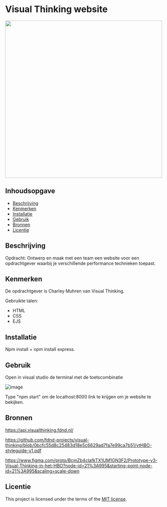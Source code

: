 # Visual Thinking website
<img src= "https://github.com/FouadTaissate/connecting-people-realtime-web-app/assets/61830362/59d59f08-bf87-4624-9aa1-2a71ff0f786c" width= 500px>

## Inhoudsopgave

  * [Beschrijving](#beschrijving)
  * [Kenmerken](#kenmerken)
  * [Installatie](#installatie)
  * [Gebruik](#gebruik)
  * [Bronnen](#bronnen)
  * [Licentie](#licentie)

## Beschrijving

Opdracht: Ontwerp en maak met een team een website voor een opdrachtgever waarbij je verschillende performance technieken toepast.

## Kenmerken
<!-- Bij Kenmerken staat welke technieken zijn gebruikt en hoe. Wat is de HTML structuur? Wat zijn de belangrijkste dingen in CSS? Wat is er met Javascript gedaan en hoe? Misschien heb je een framwork of library gebruikt? -->
De opdrachtgever is Charley Muhren van Visual Thinking.

Gebruikte talen: 
- HTML
- CSS
- EJS
  
## Installatie
Npm install + npm install express.

## Gebruik
Open in visual studio de terminal met de toetscombinatie

![image](https://user-images.githubusercontent.com/61830362/225873302-20945f18-88e9-4598-a579-a88c37732492.png)

Type "npm start" om de localhost:8000 link te krijgen om je website te bekijken.

## Bronnen
https://api.visualthinking.fdnd.nl/

https://github.com/fdnd-projects/visual-thinking/blob/0bcfc55d8c25483d18e5c6629ad7fa7e99ca7b51/vtHBO-styleguide-v1.pdf

https://www.figma.com/proto/BcmZb4clafkTX1UM1GN3F2/Prototype-v3-Visual-Thinking-in-het-HBO?node-id=21%3A995&starting-point-node-id=21%3A995&scaling=scale-down

## Licentie
This project is licensed under the terms of the [MIT license](./LICENSE).
